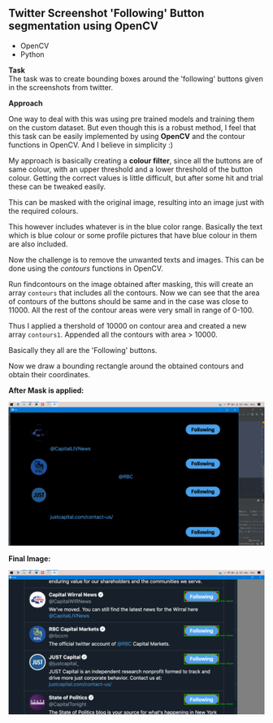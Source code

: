 <h2> Twitter Screenshot 'Following' Button segmentation using OpenCV </h2>


* OpenCV 
* Python 

**Task**
<br>
The task was to create bounding boxes around the 'following' buttons given in the screenshots from twitter.

**Approach**

One way to deal with this was using pre trained models and training them on the custom dataset. But even though this is a robust method, I feel that this task can be easily implemented by using **OpenCV** and the contour functions in OpenCV. And I believe in simplicity :)
<br>

My approach is basically creating a **colour filter**, since all the buttons are of same colour, with an upper threshold and a lower threshold of the button colour. Getting the correct values is little difficult, but after some hit and trial these can be tweaked easily.

This can be masked with the original image, resulting into an image just with the required colours.

This however includes whatever is in the blue color range. Basically the text which is blue colour or some profile pictures that have blue colour in them are also included. 

Now the challenge is to remove the unwanted texts and images. This can be done using the *contours* functions in OpenCV.

Run findcontours on the image obtained after masking, this will create an array `contours` that includes all the contours. Now we can see that the area of contours of the buttons should be same and in the case was close to 11000. All the rest of the contour areas were very small in range of 0-100. 

Thus I applied a thershold of 10000 on contour area and created a new array `contours1`. Appended all the contours with area > 10000.

Basically they all are the 'Following' buttons. 

Now we draw a bounding rectangle around the obtained contours and obtain their coordinates. 

**After Mask is applied:**
  
![Image](https://github.com/knightowl2704/OpenCV_Twitter_screenshot/blob/master/assets/Screenshot%20(48).png)

**Final Image:**

![FinalImage](https://github.com/knightowl2704/OpenCV_Twitter_screenshot/blob/master/assets/Screenshot%20(47).png)


